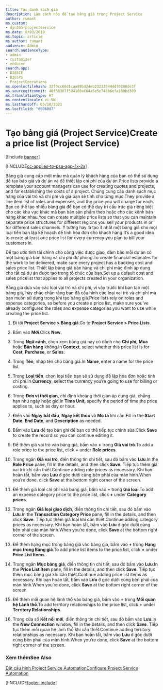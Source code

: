 ```yaml
---
title: Tạo danh sách giá
description: Làm cách nào để tạo bảng giá trong Project Service
author: rumant
ms.custom:
- dyn365-projectservice
ms.date: 8/03/2018
ms.topic: article
ms.author: rumant
audience: Admin
search.audienceType:
- admin
- customizer
- enduser
search.app:
- D365CE
- D365PS
- ProjectOperations
ms.openlocfilehash: 32f0cc66d1caa08bd24eb232338444df0388de3f
ms.sourcegitcommit: 40f68387f594180af64a5e5c748b6efa188bd300
ms.translationtype: HT
ms.contentlocale: vi-VN
ms.lasthandoff: 05/10/2021
ms.locfileid: "6006087"
---
```

# <a name="create-a-price-list-project-service"></a><span data-ttu-id="ef989-103">Tạo bảng giá (Project Service)</span><span class="sxs-lookup"><span data-stu-id="ef989-103">Create a price list (Project Service)</span></span>

[!include [banner](../includes/psa-now-project-operations.md)]

[!INCLUDE[cc-applies-to-psa-app-1x-2x](../includes/cc-applies-to-psa-app-1x-2x.md)]

<span data-ttu-id="ef989-104">Bảng giá cung cấp một mẫu mà quản lý khách hàng của bạn có thể sử dụng để tạo báo giá và dự án và để thiết lập chi phí của dự án.</span><span class="sxs-lookup"><span data-stu-id="ef989-104">Price lists provide a template your account managers can use for creating quotes and projects, and for establishing the costs of a project.</span></span> <span data-ttu-id="ef989-105">Chúng cung cấp danh sách mục hàng của vai trò và chi phí và giá bạn sẽ tính cho từng mục.</span><span class="sxs-lookup"><span data-stu-id="ef989-105">They provide a line item list of roles and expenses, and the price you will charge for each.</span></span> <span data-ttu-id="ef989-106">Bạn có thể tạo nhiều bảng giá để bạn có thể duy trì cấu trúc giá riêng biệt cho các khu vực khác mà bạn bán sản phẩm theo hoặc cho các kênh bán hàng khác nhau.</span><span class="sxs-lookup"><span data-stu-id="ef989-106">You can create multiple price lists so that you can maintain separate price structures for different regions you sell your products in or for different sales channels.</span></span> <span data-ttu-id="ef989-107">Ý tưởng hay là tạo ít nhất một bảng giá cho mọi loại tiền bạn lập kế hoạch để tính hóa đơn cho khách hàng.</span><span class="sxs-lookup"><span data-stu-id="ef989-107">It’s a good idea to create at least one price list for every currency you plan to bill your customers in.</span></span>  
  
<span data-ttu-id="ef989-108">Để tạo ước tính tài chính cho công việc được giao, đảm bảo mỗi dự án có một bảng giá bán hàng và chi phí dự phòng.</span><span class="sxs-lookup"><span data-stu-id="ef989-108">To create financial estimates for the work to be delivered, make sure every project has a backing cost and sales price list.</span></span> <span data-ttu-id="ef989-109">Thiết lập bảng giá bán hàng và chi phí mặc định áp dụng cho tất cả dự án được tạo trong tổ chức của bạn.</span><span class="sxs-lookup"><span data-stu-id="ef989-109">Set up a default cost and sales pricelist that applies to all projects created in your organization.</span></span>  
  
<span data-ttu-id="ef989-110">Bảng giá dựa vào các loại vai trò và chi phí, vì vậy trước khi bạn tạo một bảng giá, hãy chắc chắn rằng bạn đã cấu hình các loại vai trò và chi phí mà bạn muốn sử dụng trong khi tạo bảng giá.</span><span class="sxs-lookup"><span data-stu-id="ef989-110">Price lists rely on roles and expense categories, so before you create a price list, make sure you’ve already configured the roles and expense categories you want to use while creating the price list.</span></span>  
  
1.  <span data-ttu-id="ef989-111">Đi tới **Project Service > Bảng giá**.</span><span class="sxs-lookup"><span data-stu-id="ef989-111">Go to **Project Service > Price Lists**.</span></span>  
  
2.  <span data-ttu-id="ef989-112">Bấm vào **Mới**.</span><span class="sxs-lookup"><span data-stu-id="ef989-112">Click **New**.</span></span>  
  
3.  <span data-ttu-id="ef989-113">Trong **Ngữ cảnh**, chọn xem bảng giá này có dành cho **Chi phí**, **Mua** hoặc **Bán hàng** không.</span><span class="sxs-lookup"><span data-stu-id="ef989-113">In **Context**, select whether this price list is for **Cost**, **Purchase**, or **Sales**.</span></span>  
  
4.  <span data-ttu-id="ef989-114">Trong **Tên**, nhập tên cho bảng giá.</span><span class="sxs-lookup"><span data-stu-id="ef989-114">In **Name**, enter a name for the price list.</span></span>  
  
5.  <span data-ttu-id="ef989-115">Trong **Loại tiền**, chọn loại tiền bạn sẽ sử dụng để lập hóa đơn hoặc tính chi phí.</span><span class="sxs-lookup"><span data-stu-id="ef989-115">In **Currency**, select the currency you’re going to use for billing or costing.</span></span>  
  
6.  <span data-ttu-id="ef989-116">Trong **Đơn vị thời gian**, chỉ định khoảng thời gian áp dụng giá, chẳng hạn như ngày hoặc giờ.</span><span class="sxs-lookup"><span data-stu-id="ef989-116">In **Time Unit**, specify the period of time the price applies to, such as day or hour.</span></span>  
  
7.  <span data-ttu-id="ef989-117">Điền vào **Ngày bắt đầu**, **Ngày kết thúc** và **Mô tả** khi cần.</span><span class="sxs-lookup"><span data-stu-id="ef989-117">Fill in the **Start Date**, **End Date**, and **Description** as needed.</span></span>  
  
8.  <span data-ttu-id="ef989-118">Bấm vào **Lưu** để tạo bản ghi để bạn có thể tiếp tục chỉnh sửa.</span><span class="sxs-lookup"><span data-stu-id="ef989-118">Click **Save** to create the record so you can continue editing it.</span></span>  
  
9. <span data-ttu-id="ef989-119">Để thêm giá vai trò vào bảng giá, bấm vào **+** trong **Giá vai trò**.</span><span class="sxs-lookup"><span data-stu-id="ef989-119">To add a role price to the price list, click **+** under **Role prices**.</span></span>  
  
10. <span data-ttu-id="ef989-120">Trong ngăn **Giá vai trò**, điền thông tin chi tiết, sau đó bấm vào **Lưu**.</span><span class="sxs-lookup"><span data-stu-id="ef989-120">In the **Role Price** pane, fill in the details, and then click **Save**.</span></span> <span data-ttu-id="ef989-121">Tiếp tục thêm giá vai trò khi cần thiết.</span><span class="sxs-lookup"><span data-stu-id="ef989-121">Continue adding role prices as necessary.</span></span> <span data-ttu-id="ef989-122">Khi bạn hoàn tất, bấm vào **Lưu** ở góc dưới cùng bên phải của màn hình.</span><span class="sxs-lookup"><span data-stu-id="ef989-122">When you’re done, click **Save** at the bottom right corner of the screen.</span></span>  
  
11. <span data-ttu-id="ef989-123">Để thêm giá loại chi phí vào bảng giá, bấm vào **+** trong **Giá loại**.</span><span class="sxs-lookup"><span data-stu-id="ef989-123">To add an expense category price to the price list, click **+** under **Category prices**.</span></span>  
  
12. <span data-ttu-id="ef989-124">Trong ngăn **Giá loại giao dịch**, điền thông tin chi tiết, sau đó bấm vào **Lưu**.</span><span class="sxs-lookup"><span data-stu-id="ef989-124">In the **Transaction Category Price** pane, fill in the details, and then click **Save**.</span></span> <span data-ttu-id="ef989-125">Tiếp tục thêm giá loại khi cần thiết.</span><span class="sxs-lookup"><span data-stu-id="ef989-125">Continue adding category prices as necessary.</span></span> <span data-ttu-id="ef989-126">Khi bạn hoàn tất, bấm vào **Lưu** ở góc dưới cùng bên phải của màn hình.</span><span class="sxs-lookup"><span data-stu-id="ef989-126">When you’re done, click **Save** at the bottom right corner of the screen.</span></span>  
  
13. <span data-ttu-id="ef989-127">Để thêm hạng mục trong bảng giá vào bảng giá, bấm vào **+** trong **Hạng mục trong Bảng giá**.</span><span class="sxs-lookup"><span data-stu-id="ef989-127">To add price list items to the price list, click **+** under **Price List Items**.</span></span>  
  
14. <span data-ttu-id="ef989-128">Trong ngăn **Mục bảng giá**, điền thông tin chi tiết, sau đó bấm vào **Lưu**.</span><span class="sxs-lookup"><span data-stu-id="ef989-128">In the **Price List Item** pane, fill in the details, and then click **Save**.</span></span> <span data-ttu-id="ef989-129">Tiếp tục thêm mục bảng giá khi cần thiết.</span><span class="sxs-lookup"><span data-stu-id="ef989-129">Continue adding price list items as necessary.</span></span> <span data-ttu-id="ef989-130">Khi bạn hoàn tất, bấm vào **Lưu** ở góc dưới cùng bên phải của màn hình.</span><span class="sxs-lookup"><span data-stu-id="ef989-130">When you’re done, click **Save** at the bottom right corner of the screen.</span></span>  
  
15. <span data-ttu-id="ef989-131">Để thêm mối quan hệ lãnh thổ vào bảng giá, bấm vào **+** trong **Mối quan hệ Lãnh thổ**.</span><span class="sxs-lookup"><span data-stu-id="ef989-131">To add territory relationships to the price list, click **+** under **Territory Relationships**.</span></span>  
  
16. <span data-ttu-id="ef989-132">Trong cửa sổ **Kết nối mới**, điền thông tin chi tiết, sau đó bấm vào **Lưu**.</span><span class="sxs-lookup"><span data-stu-id="ef989-132">In the **New Connection** window, fill in the details, and then click **Save**.</span></span> <span data-ttu-id="ef989-133">Tiếp tục thêm mối quan hệ lãnh thổ khi cần thiết.</span><span class="sxs-lookup"><span data-stu-id="ef989-133">Continue adding territory relationships as necessary.</span></span> <span data-ttu-id="ef989-134">Khi bạn hoàn tất, bấm vào **Lưu** ở góc dưới cùng bên phải của màn hình.</span><span class="sxs-lookup"><span data-stu-id="ef989-134">When you’re done, click **Save** at the bottom right corner of the screen.</span></span>  
  
### <a name="see-also"></a><span data-ttu-id="ef989-135">Xem thêm</span><span class="sxs-lookup"><span data-stu-id="ef989-135">See Also</span></span>  
 [<span data-ttu-id="ef989-136">Đặt cấu hình Project Service Automation</span><span class="sxs-lookup"><span data-stu-id="ef989-136">Configure Project Service Automation</span></span>](../psa/configure.md)


[!INCLUDE[footer-include](../includes/footer-banner.md)]